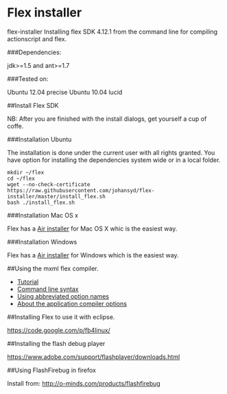 Flex installer
==============

flex-installer Installing flex SDK 4.12.1 from the command line for compiling actionscript and flex.

###Dependencies:

jdk>=1.5 and ant>=1.7

###Tested on:

Ubuntu 12.04 precise
Ubuntu 10.04 lucid

##Install Flex SDK
    
NB: After you are finished with the install dialogs, get yourself a cup of coffe.

###Installation Ubuntu

The installation is done under the current user with all rights granted. You have option for installing the dependencies system wide or in a local folder.

    mkdir ~/flex
    cd ~/flex
    wget --no-check-certificate https://raw.githubusercontent.com/johansyd/flex-installer/master/install_flex.sh
    bash ./install_flex.sh

###Installation Mac OS x

Flex has a [Air installer](http://flex.apache.org/installer.html) for Mac OS X whic is the easiest way.

###Installation Windows

Flex has a [Air installer](http://flex.apache.org/installer.html) for Windows which is the easiest way. 

##Using the mxml flex compiler.

-   [Tutorial](http://help.adobe.com/en_US/flex/using/WS2db454920e96a9e51e63e3d11c0bf69084-7fcc.html)
-   [Command line syntax](http://help.adobe.com/en_US/flex/using/WS2db454920e96a9e51e63e3d11c0bf69084-7ab6.html)
-   [Using abbreviated option names](http://help.adobe.com/en_US/flex/using/WS2db454920e96a9e51e63e3d11c0bf67670-7ff6.html)
-   [About the application compiler options](http://help.adobe.com/en_US/flex/using/WS2db454920e96a9e51e63e3d11c0bf69084-7a92.html)

##Installing Flex to use it with eclipse.

https://code.google.com/p/fb4linux/

##Installing the flash debug player

https://www.adobe.com/support/flashplayer/downloads.html

##Using FlashFirebug in firefox

Install from: http://o-minds.com/products/flashfirebug
